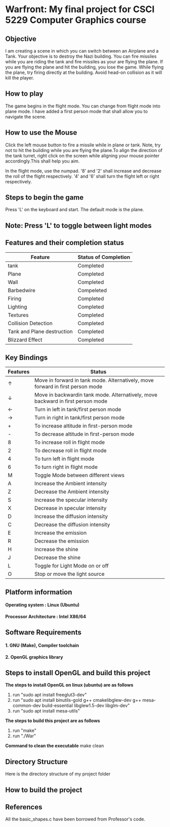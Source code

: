 # Warfront: My final project for CSCI 5229 Computer Graphics course


## Objective

I am creating a scene in which you can switch between an Airplane and a Tank. Your objective is to destroy
the Nazi building. You can fire missiles while you are riding the tank and fire missiles as your are flying
the plane. If you are flying the plane and hit the building, you lose the game. While flying the plane, try 
firing directly at the building. Avoid head-on collision as it will kill the player.

## How to play

The game begins in the flight mode. You can change from flight mode into plane mode. I have added a first person mode
that shall allow you to navigate the scene.

## How to use the Mouse

Click the left mouse button to fire a missile while in plane or tank. Note, try not to hit the building while you are flying the 
plane.To align the direction of the tank turret, right click on the screen while aligning your mouse pointer accordingly.This
shall help you aim.

In the flight mode, use the numpad. '8' and '2' shall increase and decrease the roll of the flight respectively.
'4' and '6' shall turn the flight left or right respectively.

## Steps to begin the game

Press 'L' on the keyboard and start. The default mode is the plane.

## Note: Press 'L' to toggle between light modes 

## Features and their completion status

| Feature | Status of Completion |
| ---- |---- |
| tank | Completed |
| Plane | Completed |
| Wall | Completed |
| Barbedwire | Compeleted  |
| Firing | Completed |
| Lighting | Completed |
| Textures | Completed  |
| Collision Detection | Completed |
| Tank and Plane destruction | Completed |
| Blizzard Effect | Completed |

## Key Bindings

| Features| Status |
| ---- |---- |
| &uarr; | Move in forward in tank mode. Alternatively, move forward in first person mode |
| &darr; | Move in backwardin tank mode. Alternatively, move backward in first person mode |
| &larr; | Turn in left in tank/first person mode |
| &rarr; | Turn in right in tank/first person mode  |
| + | To increase altitude in first-person mode |
| - | To decrease altitude in first-person mode  |
| 8 | To increase roll in flight mode |
| 2 | To decrease roll in flight mode |
| 4 | To turn left in flight mode  |
| 6 | To turn right in flight mode |
| M | Toggle Mode between different views |
| A | Increase the Ambient intensity |
| Z | Decrease the Ambient intensity |
| S | Increase the specular intensity |
| X | Decrease in specular intensity |
| D | Increase the diffusion intensity |
| C | Decrease the diffusion intensity |
| E | Increase the emission |
| R | Decrease the emission |
| H | Increase the shine |
| J | Decrease the shine |
| L | Toggle for Light Mode on or off |
| O | Stop or move the light source |

## Platform information

#### Operating system           : Linux (Ubuntu)
#### Processor Architecture     : Intel X86/64

## Software Requirements

#### 1. GNU (Make), Compiler toolchain
#### 2. OpenGL graphics library

## Steps to install OpenGL and build this project

**The steps to install OpenGL on linux (ubuntu) are as follows**

1. run "sudo apt install freeglut3-dev"
2. run "sudo apt install binutils-gold g++ cmakelibglew-dev g++ mesa-common-dev build-essential libglew1.5-dev libglm-dev"
3. run "sudo apt install mesa-utils"

**The steps to build this project are as follows**

1. run "make"
2. run "./War"

**Command to clean the executable**
make clean

## Directory Structure

Here is the directory structure of my project folder




## How to build the project


## References

All the basic_shapes.c have been borrowed from  Professor's code. 


